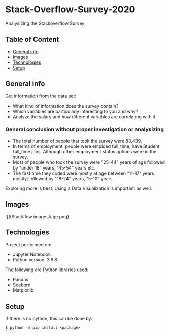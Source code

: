 # Stack-Overflow-Survey-2020
Analysizing the Stackoverflow Survey


## Table of Content
* [General info](#general-info)
* [Images](#images)
* [Technologies](#technologies)
* [Setup](#setup)


## General info
Get information from the data set:

- What kind of information does the survey contain?
- Which variables are particularly interesting to you and why?
- Analyze the salary and how different variables are correlating with it.

### General conclusion without proper investigation or analysizing
- The total number of people that took the survey were 83,439.
- In terms of employment; people were emploed full_time, have Student full_time jobs. Although other employment status options were in the survey.
- Most of people who took the survey were "25-44" years of age followed by "under 18" years, "45-54" years etc.
- The first time they coded were mostly at age between "11-17" years mostly; followed by "18-24" years, "5-10" years.

Exploring more is best. Using a Data Visualization is important as well.

## Images

![](Stackflow images/age.png)




## Technologies
Project performed on:
* Jupyter Notebook.
* Python version: 3.8.8

The following are Python libraries used:
- Pandas
- Seaborn
- Matplotlib

## Setup
If there is no python, this can be done by:
```
$ python -m pip install <package>
´´´



